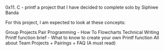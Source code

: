 0x11. C - printf
a project that I have decided to complete solo by Siphiwe Banda

For this project, I am  expected to look at these concepts:

Group Projects
Pair Programming - How To
Flowcharts
Technical Writing
Printf function brief - What to know to create your own Printf function
All about Team Projects + Pairings + FAQ (A must read)
